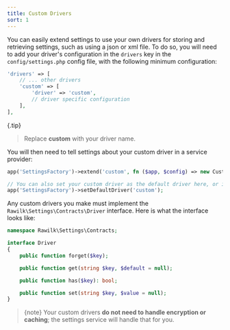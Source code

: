 ```yaml
---
title: Custom Drivers
sort: 1
---
```


You can easily extend settings to use your own drivers for storing and retrieving settings, such as using a json
or xml file. To do so, you will need to add your driver's configuration in the `drivers` key in the `config/settings.php`
config file, with the following minimum configuration:

```php
'drivers' => [
    // ... other drivers
    'custom' => [
        'driver' => 'custom',
        // driver specific configuration
    ],
],
```

{.tip}
> Replace **custom** with your driver name.

You will then need to tell settings about your custom driver in a service provider:

```php
app('SettingsFactory')->extend('custom', fn ($app, $config) => new CustomDriver($config));

// You can also set your custom driver as the default driver here, or in the config/settings.php config file:
app('SettingsFactory')->setDefaultDriver('custom');
```

Any custom drivers you make must implement the `Rawilk\Settings\Contracts\Driver` interface. Here is what
the interface looks like:

```php
namespace Rawilk\Settings\Contracts;

interface Driver
{
    public function forget($key);

    public function get(string $key, $default = null);

    public function has($key): bool;

    public function set(string $key, $value = null);
}
```

> {note} Your custom drivers **do not need to handle encryption or caching**; the settings service will handle that for you.
